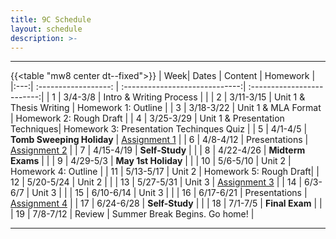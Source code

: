 ```yaml
---
title: 9C Schedule
layout: schedule
description: >-
---
```


---
{{<table "mw8 center dt--fixed">}}
| Week|          Dates          |                 Content                    |             Homework      |             
|:---:|    :------------------: |             :-----------------------------:| :-------------------------:|
|  1  |  3/4-3/8                | Intro & Writing Process       |          |
|  2  |  3/11-3/15              | Unit 1 & Thesis Writing |  Homework 1: Outline        |
|  3  |  3/18-3/22              | Unit 1 & MLA Format  | Homework 2: Rough Draft         |
|  4  |  3/25-3/29              | Unit 1 & Presentation Techniques| Homework 3: Presentation Techinques Quiz        |
|  5  |  4/1-4/5                | **Tomb Sweeping Holiday** | [Assignment 1](sks/spring2024/9C-english/assignment1/)       |
|  6  |  4/8-4/12               | Presentations             | [Assignment 2](sks/spring2024/9C-english/assignment2/)         |
|  7  |  4/15-4/19              | **Self-Study**    |          |
|  8  |  4/22-4/26              | **Midterm Exams** |          |
|  9  |  4/29-5/3               | **May 1st Holiday** |          |
| 10  |  5/6-5/10               | Unit 2     |  Homework 4: Outline       |
| 11  |  5/13-5/17              | Unit 2     |  Homework 5: Rough Draft|
| 12  |  5/20-5/24              | Unit 2     |                 |
| 13  |  5/27-5/31              | Unit 3     | [Assignment 3](sks/spring2024/9C-english/assignment3) |
| 14  |  6/3-6/7                | Unit 3     |                  |
| 15  |  6/10-6/14              | Unit 3     |                  |
| 16  |  6/17-6/21              | Presentations  | [Assignment 4](sks/spring2024/9C-english/assignment4) |
| 17  |  6/24-6/28              | **Self-Study** |             |
| 18  |  7/1-7/5                | **Final Exam** |             |
| 19  |  7/8-7/12               | Review     |    Summer Break Begins. Go home!         |

---
